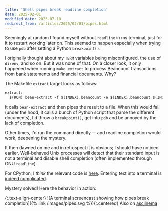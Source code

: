 ```yaml
---
title: 'Shell pipes break readline completion'
date: 2025-02-01
modified_date: 2025-07-10
redirect_from: /articles/2025/02/01/pipes.html
---
```


Seemingly at random I found myself without `readline` in my terminal,
just for it to restart working later on. This seemed to happen especially when
trying to use `pdb` after setting a Python `breakpoint()`.

I originally thought about my `TERM` variables being misconfigured, the use of
`direnv`, and so on. But it was none of that. On a closer look, it only
happened when running `make extract` to process Beancount transactions from
bank statements and financial documents. Why?

The Makefile `extract` target looks as follows:

```txt
extract:
  $(RUN) bean-extract -f $(INDEX).beancount -e $(INDEX).beancount $(INDEX).import "$(EXPANDED_TARGET)" | tee /tmp/extracted.beancount
```

It calls `bean-extract` and then pipes the result to a file. When this would
fail (under the hood, it calls a bunch of Python script that parse the
different documents), I'd throw a `breakpoint()`, get into `pdb` and be annoyed
by the lack of completion.

Other times, I'd run the command directly -- and readline completion would work,
deepening the mystery.

It then dawned on me and in retrospect it is obvious; I should have noticed
earlier. Well-behaved Unix processes will detect that their standard input is
not a terminal and disable shell completion (often implemented through GNU
`readline`).

For CPython, I _think_ the relevant code is
[here](https://github.com/python/cpython/blob/71ae93374defd192e5e88fe0912eff4f8e56f286/Parser/myreadline.c#L2).
Entering text into a terminal is [indeed
complicated](https://jvns.ca/blog/2024/07/08/readline/).

Mystery solved! Here the behavior in action:

{:.text-align-center}
![A terminal screencast showing how pipes break completion]({% link /images/pipes.svg %}){:.centered}
Also on [asciinema](https://asciinema.org/a/FpGU25luEC4q30STLGw4Lj0fX)

